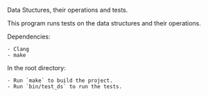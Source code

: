Data Stuctures, their operations and tests.

This program runs tests on the data structures and their operations. 

Dependencies: 

    - Clang
    - make

In the root directory:

    - Run `make` to build the project.
    - Run `bin/test_ds` to run the tests.
